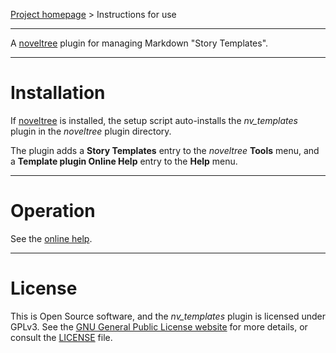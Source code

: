 [Project homepage](https://peter88213.github.io/noveltree_templates) > Instructions for use

--- 

A [noveltree](https://peter88213.github.io/noveltree/) plugin for managing Markdown "Story Templates". 

---

# Installation

If [noveltree](https://peter88213.github.io/noveltree/) is installed, the setup script auto-installs the *nv_templates* plugin in the *noveltree* plugin directory.

The plugin adds a **Story Templates** entry to the *noveltree* **Tools** menu, and a **Template plugin Online Help** entry to the **Help** menu. 

---

# Operation

See the [online help](https://peter88213.github.io/noveltree-help/noveltree_templates/).

---

# License

This is Open Source software, and the *nv_templates* plugin is licensed under GPLv3. See the
[GNU General Public License website](https://www.gnu.org/licenses/gpl-3.0.en.html) for more
details, or consult the [LICENSE](https://github.com/peter88213/noveltree_templates/blob/main/LICENSE) file.
